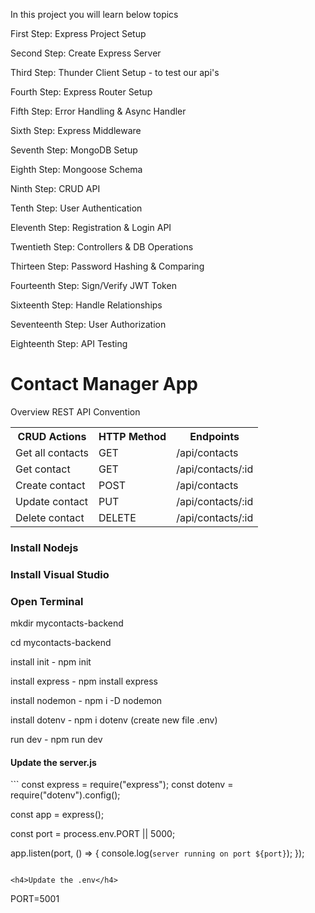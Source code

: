 In this project you will learn below topics

First Step: Express Project Setup

Second Step: Create Express Server 

Third Step: Thunder Client Setup - to test our api's

Fourth Step: Express Router Setup

Fifth Step: Error Handling & Async Handler

Sixth Step: Express Middleware

Seventh Step: MongoDB Setup

Eighth Step: Mongoose Schema

Ninth Step: CRUD API

Tenth Step: User Authentication

Eleventh Step: Registration & Login API

Twentieth Step: Controllers & DB Operations

Thirteen Step: Password Hashing & Comparing

Fourteenth Step: Sign/Verify JWT Token

Sixteenth Step: Handle Relationships

Seventeenth Step: User Authorization

Eighteenth Step: API Testing


<h1>Contact Manager App</h1>

Overview REST API Convention

<table>
  <tr>
    <th>CRUD Actions</th>
    <th>HTTP Method</th>
    <th>Endpoints</th>
  </tr>
  <tr>
    <td>Get all contacts</td>
    <td>GET</td>
    <td>/api/contacts</td>
  </tr>
  <tr>
    <td>Get contact</td>
    <td>GET</td>
    <td>/api/contacts/:id</td>
  </tr>
  <tr>
    <td>Create contact</td>
    <td>POST</td>
    <td>/api/contacts</td>
  </tr>
  <tr>
    <td>Update contact</td>
    <td>PUT</td>
    <td>/api/contacts/:id</td>
  </tr>
  <tr>
    <td>Delete contact</td>
    <td>DELETE</td>
    <td>/api/contacts/:id</td>
  </tr>
</table>

<h3>Install Nodejs</h3>
<h3>Install Visual Studio</h3>

<h3>Open Terminal</h3>
<p>mkdir mycontacts-backend</p>
<p>cd mycontacts-backend</p>
<p>install init - npm init</p>
<p>install express - npm install express</p>
<p>install nodemon - npm i -D nodemon</p>
<p>install dotenv - npm i dotenv (create new file .env)</p>
<p>run dev - npm run dev</p>

<h4>Update the server.js</h4>
```
const express = require("express");
const dotenv = require("dotenv").config();

const app = express();

const port = process.env.PORT || 5000;

app.listen(port, () => {
    console.log(`server running on port ${port}`);
});
```

<h4>Update the .env</h4>
```
PORT=5001
```